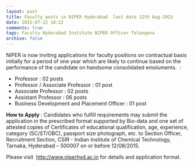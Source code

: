 ```yaml
---
layout: post
title: Faculty posts in NIPER Hyderabad  last date 12th Aug-2015 
date: 2015-07-22 18:22
comments: true
tags: Faculty Hyderabad Institute NIPER Officer Telangana
archive: false
---
```


NIPER is now inviting applications for faculty positions on contractual basis initially for a period of one year which are likely to continue based on the performance of the candidate on handsome consolidated emoluments.  :

- Professor : 02 posts
- Professor / Associate Professor : 01 post
- Associate Professor : 02 posts 
- Assistant Professor : 06 posts
- Business Development and Placement Officer : 01 post


**How to Apply** : Candidates who fulfill requirements may submit the application in the prescribed format supported by Bio-data and one set of attested copies of Certificates of educational qualification, age, experience, category (SC/ST/OBC), passport size photograph, etc. to Section Officer, Recruitment Section, CSIR - Indian Institute of Chemical Technology, Tarnaka, Hyderabad – 500007 on or before 12/08/2015.  



Please visit  <http://www.niperhyd.ac.in> for details and application format. 



